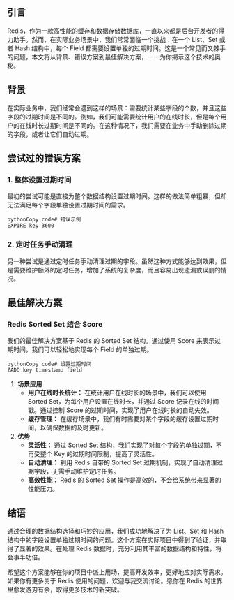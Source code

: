 ## 引言

Redis，作为一款高性能的缓存和数据存储数据库，一直以来都是后台开发者的得力助手。然而，在实际业务场景中，我们常常面临一个挑战：在一个 List、Set 或者 Hash 结构中，每个 Field 都需要设置单独的过期时间。这是一个常见而又棘手的问题，本文将从背景、错误方案到最佳解决方案，一一为你揭示这个技术的奥秘。

## 背景

在实际业务中，我们经常会遇到这样的场景：需要统计某些字段的个数，并且这些字段的过期时间是不同的。例如，我们可能需要统计用户的在线时长，但是每个用户的在线时长过期时间是不同的。在这种情况下，我们需要在业务中手动删除过期的字段，或者让它们自动过期。

## 尝试过的错误方案

### 1. 整体设置过期时间

最初的尝试可能是直接为整个数据结构设置过期时间。这样的做法简单粗暴，但却无法满足每个字段单独设置过期时间的需求。

```
pythonCopy code# 错误示例
EXPIRE key 3600
```

### 2. 定时任务手动清理

另一种尝试是通过定时任务手动清理过期的字段。虽然这种方式能够达到效果，但是需要维护额外的定时任务，增加了系统的复杂度，而且容易出现遗漏或误删的情况。

## 最佳解决方案

### Redis Sorted Set 结合 Score

我们的最佳解决方案基于 Redis 的 Sorted Set 结构。通过使用 Score 来表示过期时间，我们可以轻松地实现每个 Field 的单独过期。

```
pythonCopy code# 设置过期时间
ZADD key timestamp field
```

1. **场景应用**
   - **用户在线时长统计：** 在统计用户在线时长的场景中，我们可以使用 Sorted Set，为每个用户设置在线时长，并通过 Score 记录在线的时间戳。通过控制 Score 的过期时间，实现了用户在线时长的自动失效。
   - **缓存管理：** 在缓存场景中，我们有时需要对某个字段的缓存设置过期时间，以确保数据的及时更新。
2. **优势**
   - **灵活性：** 通过 Sorted Set 结构，我们实现了对每个字段的单独过期，不再受整个 Key 的过期时间限制，提高了灵活性。
   - **自动清理：** 利用 Redis 自带的 Sorted Set 过期机制，实现了自动清理过期字段，无需手动维护定时任务。
   - **高效性能：** Redis 的 Sorted Set 操作是高效的，不会给系统带来显著的性能压力。

## 结语

通过合理的数据结构选择和巧妙的应用，我们成功地解决了为 List、Set 和 Hash 结构中的字段设置单独过期时间的问题。这个方案在实际项目中得到了验证，并取得了显著的效果。在处理 Redis 数据时，充分利用其丰富的数据结构和特性，将会事半功倍。

希望这个方案能够在你的项目中派上用场，提高开发效率，更好地应对实际需求。如果你有更多关于 Redis 使用的问题，欢迎与我交流讨论。愿你在 Redis 的世界里愈发游刃有余，取得更多技术的新突破。